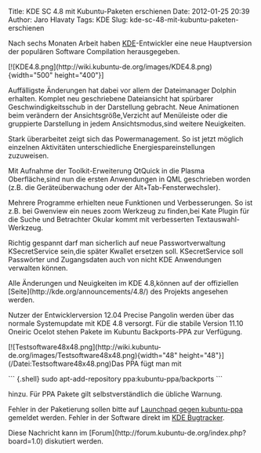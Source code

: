 Title: KDE SC 4.8 mit Kubuntu-Paketen erschienen
Date: 2012-01-25 20:39
Author: Jaro Hlavaty
Tags: KDE
Slug: kde-sc-48-mit-kubuntu-paketen-erschienen

Nach sechs Monaten Arbeit haben [KDE](http://www.kde.org)-Entwickler
eine neue Hauptversion der populären Software Compilation herausgegeben.

</p>
</p>
[![KDE4.8.png](http://wiki.kubuntu-de.org/images/KDE4.8.png){width="500"
height="400"}]

</p>
<!--break--><!--break-->

</p>
Auffälligste Änderungen hat dabei vor allem der Dateimanager Dolphin
erhalten. Komplet neu geschriebene Dateiansicht hat spürbarer
Geschwindigkeitsschub in der Darstellung gebracht. Neue Animationen beim
verändern der Ansichtsgröße,Verzicht auf Menüleiste oder die gruppierte
Darstellung in jedem Ansichtsmodus,sind weitere Neuigkeiten.

</p>
Stark überarbeitet zeigt sich das Powermanagement. So ist jetzt möglich
einzelnen Aktivitäten unterschiedliche Energiespareinstellungen
zuzuweisen.

</p>
Mit Aufnahme der Toolkit-Erweiterung QtQuick in die Plasma
Oberfläche,sind nun die ersten Anwendungen in QML geschrieben worden
(z.B. die Geräteüberwachung oder der Alt+Tab-Fensterwechsler).

</p>
Mehrere Programme erhielten neue Funktionen und Verbesserungen. So ist
z.B. bei Gwenview ein neues zoom Werkzeug zu finden,bei Kate Plugin für
die Suche und Betrachter Okular kommt mit verbesserten
Textauswahl-Werkzeug.

</p>
Richtig gespannt darf man sicherlich auf neue Passwortverwaltung
KSecretService sein,die später Kwallet ersetzen soll. KSecretService
soll Passwörter und Zugangsdaten auch von nicht KDE Anwendungen
verwalten können.

</p>
Alle Änderungen und Neuigkeiten im KDE 4.8,können auf der offiziellen
[Seite](http://kde.org/announcements/4.8/) des Projekts angesehen
werden.

</p>
Nutzer der Entwicklerversion 12.04 Precise Pangolin werden über das
normale Systemupdate mit KDE 4.8 versorgt. Für die stabile Version 11.10
Oneiric Ocelot stehen Pakete im Kubuntu Backports-PPA zur Verfügung.

</p>
[![Testsoftware48x48.png](http://wiki.kubuntu-de.org/images/Testsoftware48x48.png){width="48"
height="48"}](/Datei:Testsoftware48x48.png)Das PPA fügt man mit

</p>
``` {.shell}
sudo apt-add-repository ppa:kubuntu-ppa/backports
```

hinzu. Für PPA Pakete gilt selbstverständlich die übliche Warnung.

Fehler in der Paketierung sollen bitte auf [Launchpad gegen
kubuntu-ppa](https://bugs.launchpad.net/kubuntu-ppa) gemeldet werden.
Fehler in der Software direkt im [KDE Bugtracker](http://bugs.kde.org/).

</p>
</p>
Diese Nachricht kann im
[Forum](http://forum.kubuntu-de.org/index.php?board=1.0) diskutiert
werden.

</p>

